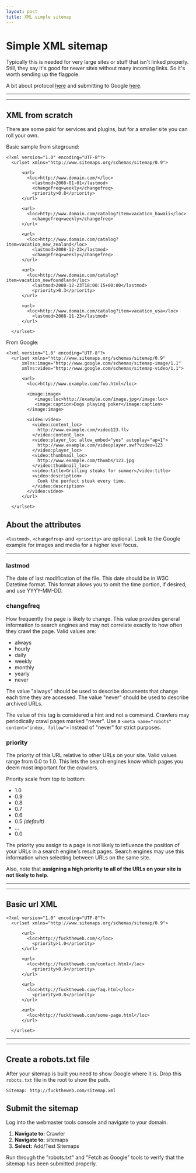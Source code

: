 ```yaml
---
layout: post
title: XML simple sitemap
---
```


# Simple XML sitemap

Typically this is needed for very large sites or stuff that isn't linked properly. Still, they say it's good for newer sites without many incoming links. So it's worth sending up the flagpole.

A bit about protocol [here](http://www.sitemaps.org/protocol.html) and submitting to Google [here](https://support.google.com/sites/answer/100283?hl=en).

***
<hr class="rule">

## XML from scratch

There are some paid for services and plugins, but for a smaller site you can roll your own.

Basic sample from siteground:

```
<?xml version="1.0" encoding="UTF-8"?>
  <urlset xmlns="http://www.sitemaps.org/schemas/sitemap/0.9">

      <url>
        <loc>http://www.domain.com/</loc>
          <lastmod>2008-01-01</lastmod>
          <changefreq>weekly</changefreq>
          <priority>0.8</priority>
      </url>

      <url>
        <loc>http://www.domain.com/catalog?item=vacation_hawaii</loc>
          <changefreq>weekly</changefreq>
      </url>

      <url>
        <loc>http://www.domain.com/catalog?item=vacation_new_zealand</loc>
          <lastmod>2008-12-23</lastmod>
          <changefreq>weekly</changefreq>
      </url>

      <url>
        <loc>http://www.domain.com/catalog?item=vacation_newfoundland</loc>
          <lastmod>2008-12-23T18:00:15+00:00</lastmod>
          <priority>0.3</priority>
      </url>

      <url>
        <loc>http://www.domain.com/catalog?item=vacation_usa</loc>
          <lastmod>2008-11-23</lastmod>
      </url>

  </urlset>
```

From Google:

```
<?xml version="1.0" encoding="UTF-8"?>
  <urlset xmlns="http://www.sitemaps.org/schemas/sitemap/0.9"
      xmlns:image="http://www.google.com/schemas/sitemap-image/1.1"
      xmlns:video="http://www.google.com/schemas/sitemap-video/1.1">

      <url>
        <loc>http://www.example.com/foo.html</loc>

        <image:image>
           <image:loc>http://example.com/image.jpg</image:loc>
           <image:caption>Dogs playing poker</image:caption>
        </image:image>

        <video:video>
          <video:content_loc>
            http://www.example.com/video123.flv
          </video:content_loc>
          <video:player_loc allow_embed="yes" autoplay="ap=1">
            http://www.example.com/videoplayer.swf?video=123
          </video:player_loc>
          <video:thumbnail_loc>
            http://www.example.com/thumbs/123.jpg
          </video:thumbnail_loc>
          <video:title>Grilling steaks for summer</video:title>  
          <video:description>
            Cook the perfect steak every time.
          </video:description>
        </video:video>
      </url>

  </urlset>
```

## About the attributes

`<lastmod>`, `<changefreq>` and `<priority>` are optional. Look to the Google example for images and media for a higher level focus.

***

### lastmod

The date of last modification of the file. This date should be in W3C Datetime format. This format allows you to omit the time portion, if desired, and use YYYY-MM-DD.


### changefreq

How frequently the page is likely to change. This value provides general information to search engines and may not correlate exactly to how often they crawl the page. Valid values are:

+ always
+ hourly
+ daily
+ weekly
+ monthly
+ yearly
+ never

The value "always" should be used to describe documents that change each time they are accessed. The value "never" should be used to describe archived URLs.

The value of this tag is considered a hint and not a command. Crawlers may periodically crawl pages marked "never". Use a `<meta name="robots" content="index, follow">` instead of "never" for strict purposes.

### priority

The priority of this URL relative to other URLs on your site. Valid values range from 0.0 to 1.0. This lets the search engines know which pages you deem most important for the crawlers.

Priority scale from top to bottom:

+ 1.0
+ 0.9
+ 0.8
+ 0.7
+ 0.6
+ 0.5 *(default)*
+ ...
+ 0.0

The priority you assign to a page is not likely to influence the position of your URLs in a search engine's result pages. Search engines may use this information when selecting between URLs on the same site.

Also, note that **assigning a high priority to all of the URLs on your site is not likely to help**.

***
<hr class="rule">

## Basic url XML

```
<?xml version="1.0" encoding="UTF-8"?>
  <urlset xmlns="http://www.sitemaps.org/schemas/sitemap/0.9">

      <url>
        <loc>http://fucktheweb.com/</loc>
          <priority>1.0</priority>
      </url>

      <url>
        <loc>http://fucktheweb.com/contact.html</loc>
          <priority>0.9</priority>
      </url>

      <url>
        <loc>http://fucktheweb.com/faq.html</loc>
          <priority>0.8</priority>
      </url>

      <url>
        <loc>http://fucktheweb.com/some-page.html</loc>
      </url>

  </urlset>
```

***
<hr class="rule">

## Create a robots.txt file

After your sitemap is built you need to show Google where it is. Drop this `robots.txt` file in the root to show the path.

```
Sitemap: http://fucktheweb.com/sitemap.xml
```

## Submit the sitemap

Log into the webmaster tools console and navigate to your domain.

1. **Navigate to:** Crawler
2. **Navigate to:** sitemaps
3. **Select:** Add/Test Sitemaps

Run through the "robots.txt" and "Fetch as Google" tools to verify that the sitemap has been submitted properly.
